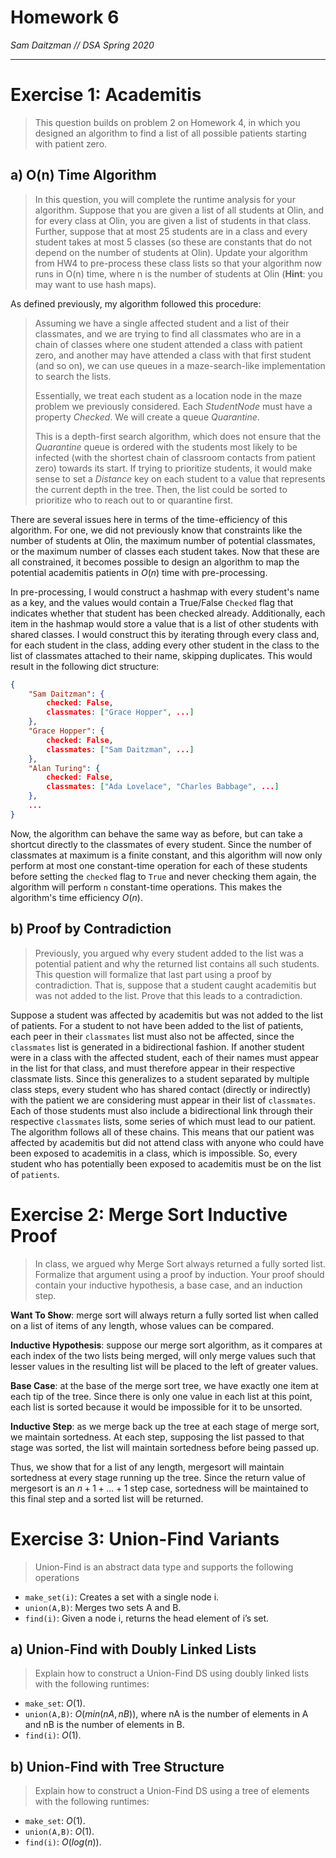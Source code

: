 # Homework 6
*Sam Daitzman // DSA Spring 2020*

---------------------------------

# Exercise 1: Academitis
> This question builds on problem 2 on Homework 4, in which you designed an algorithm to find a list of all possible patients starting with patient zero.

## a) O(n) Time Algorithm
> In this question, you will complete the runtime analysis for your algorithm. Suppose that you are given a list of all students at Olin, and for every class at Olin, you are given a list of students in that class. Further, suppose that at most 25 students are in a class and every student takes at most 5 classes (so these are constants that do not depend on the number of students at Olin). Update your algorithm from HW4 to pre-process these class lists so that your algorithm now runs in O(n) time, where n is the number of students at Olin (**Hint**: you may want to use hash maps).

As defined previously, my algorithm followed this procedure:

> Assuming we have a single affected student and a list of their classmates, and we are trying to find all classmates who are in a chain of classes where one student attended a class with patient zero, and another may have attended a class with that first student (and so on), we can use queues in a maze-search-like implementation to search the lists.
> 
> Essentially, we treat each student as a location node in the maze problem we previously considered. Each $StudentNode$ must have a property $Checked$. We will create a queue $Quarantine$.
> 
> This is a depth-first search algorithm, which does not ensure that the $Quarantine$ queue is ordered with the students most likely to be infected (with the shortest chain of classroom contacts from patient zero) towards its start. If trying to prioritize students, it would make sense to set a $Distance$ key on each student to a value that represents the current depth in the tree. Then, the list could be sorted to prioritize who to reach out to or quarantine first.

There are several issues here in terms of the time-efficiency of this algorithm. For one, we did not previously know that constraints like the number of students at Olin, the maximum number of potential classmates, or the maximum number of classes each student takes. Now that these are all constrained, it becomes possible to design an algorithm to map the potential academitis patients in $O(n)$ time with pre-processing.

In pre-processing, I would construct a hashmap with every student's name as a key, and the values would contain a True/False `Checked` flag that indicates whether that student has been checked already. Additionally, each item in the hashmap would store a value that is a list of other students with shared classes. I would construct this by iterating through every class and, for each student in the class, adding every other student in the class to the list of classmates attached to their name, skipping duplicates. This would result in the following dict structure:

```JSON
{
	"Sam Daitzman": {
		checked: False,
		classmates: ["Grace Hopper", ...]
	},
	"Grace Hopper": {
		checked: False,
		classmates: ["Sam Daitzman", ...]
	},
	"Alan Turing": {
		checked: False,
		classmates: ["Ada Lovelace", "Charles Babbage", ...]
	},
	...
}
```

Now, the algorithm can behave the same way as before, but can take a shortcut directly to the classmates of every student. Since the number of classmates at maximum is a finite constant, and this algorithm will now only perform at most one constant-time operation for each of these students before setting the `checked` flag to `True` and never checking them again, the algorithm will perform `n` constant-time operations. This makes the algorithm's time efficiency $O(n)$.

## b) Proof by Contradiction
> Previously, you argued why every student added to the list was a potential patient and why the returned list contains all such students. This question will formalize that last part using a proof by contradiction. That is, suppose that a student caught academitis but was not added to the list. Prove that this leads to a contradiction.

Suppose a student was affected by academitis but was not added to the list of patients. For a student to not have been added to the list of patients, each peer in their `classmates` list must also not be affected, since the `classmates` list is generated in a bidirectional fashion. If another student were in a class with the affected student, each of their names must appear in the list for that class, and must therefore appear in their respective classmate lists. Since this generalizes to a student separated by multiple class steps, every student who has shared contact (directly or indirectly) with the patient we are considering must appear in their list of `classmates`. Each of those students must also include a bidirectional link through their respective `classmates` lists, some series of which must lead to our patient. The algorithm follows all of these chains. This means that our patient was affected by academitis but did not attend class with anyone who could have been exposed to academitis in a class, which is impossible. So, every student who has potentially been exposed to academitis must be on the list of `patients`.

# Exercise 2: Merge Sort Inductive Proof
> In class, we argued why Merge Sort always returned a fully sorted list. Formalize that argument using a proof by induction. Your proof should contain your inductive hypothesis, a base case, and an induction step.

**Want To Show**: merge sort will always return a fully sorted list when called on a list of items of any length, whose values can be compared.

**Inductive Hypothesis**: suppose our merge sort algorithm, as it compares at each index of the two lists being merged, will only merge values such that lesser values in the resulting list will be placed to the left of greater values.

**Base Case**: at the base of the merge sort tree, we have exactly one item at each tip of the tree. Since there is only one value in each list at this point, each list is sorted because it would be impossible for it to be unsorted.

**Inductive Step**: as we merge back up the tree at each stage of merge sort, we maintain sortedness. At each step, supposing the list passed to that stage was sorted, the list will maintain sortedness before being passed up.

Thus, we show that for a list of any length, mergesort will maintain sortedness at every stage running up the tree. Since the return value of mergesort is an $n+1+...+1$ step case, sortedness will be maintained to this final step and a sorted list will be returned.

# Exercise 3: Union-Find Variants
> Union-Find is an abstract data type and supports the following operations

- `make_set(i)`: Creates a set with a single node i.
- `union(A,B)`: Merges two sets A and B.
- `find(i)`: Given a node i, returns the head element of i’s set.

## a) Union-Find with Doubly Linked Lists
> Explain how to construct a Union-Find DS using doubly linked lists with the following runtimes:

- `make_set`: $O(1)$.
- `union(A,B)`: $O(min(nA,nB))$, where nA is the number of elements in A and nB is the number of elements in B.
- `find(i)`: $O(1)$.

## b) Union-Find with Tree Structure
> Explain how to construct a Union-Find DS using a tree of elements with the following runtimes:

- `make_set`: $O(1).$
- `union(A,B)`: $O(1).$
- `find(i)`: $O(log(n)).$